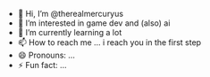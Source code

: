 - 👋 Hi, I’m @therealmercuryus
- 👀 I’m interested in game dev and (also) ai
- 🌱 I’m currently learning a lot
- 📫 How to reach me ... i reach you in the first step
- 😄 Pronouns: ...
- ⚡ Fun fact: ...

<!---
therealmercuryus/therealmercuryus is a ✨ special ✨ repository because its `README.md` (this file) appears on your GitHub profile.
You can click the Preview link to take a look at your changes.
--->
